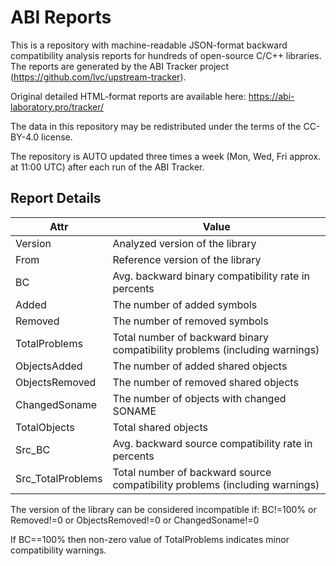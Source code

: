 ABI Reports
===========

This is a repository with machine-readable JSON-format backward compatibility analysis reports for hundreds of open-source C/C++ libraries. The reports are generated by the ABI Tracker project (https://github.com/lvc/upstream-tracker).

Original detailed HTML-format reports are available here: https://abi-laboratory.pro/tracker/

The data in this repository may be redistributed under the terms of the CC-BY-4.0 license.

The repository is AUTO updated three times a week (Mon, Wed, Fri approx. at 11:00 UTC) after each run of the ABI Tracker.

Report Details
--------------

| Attr              | Value                                                                       |
|-------------------|-----------------------------------------------------------------------------|
| Version           | Analyzed version of the library                                             |
| From              | Reference version of the library                                            |
| BC                | Avg. backward binary compatibility rate in percents                         |
| Added             | The number of added symbols                                                 |
| Removed           | The number of removed symbols                                               |
| TotalProblems     | Total number of backward binary compatibility problems (including warnings) |
| ObjectsAdded      | The number of added shared objects                                          |
| ObjectsRemoved    | The number of removed shared objects                                        |
| ChangedSoname     | The number of objects with changed SONAME                                   |
| TotalObjects      | Total shared objects                                                        |
| Src_BC            | Avg. backward source compatibility rate in percents                         |
| Src_TotalProblems | Total number of backward source compatibility problems (including warnings) |

The version of the library can be considered incompatible if: BC!=100% or Removed!=0 or ObjectsRemoved!=0 or ChangedSoname!=0

If BC==100% then non-zero value of TotalProblems indicates minor compatibility warnings.
